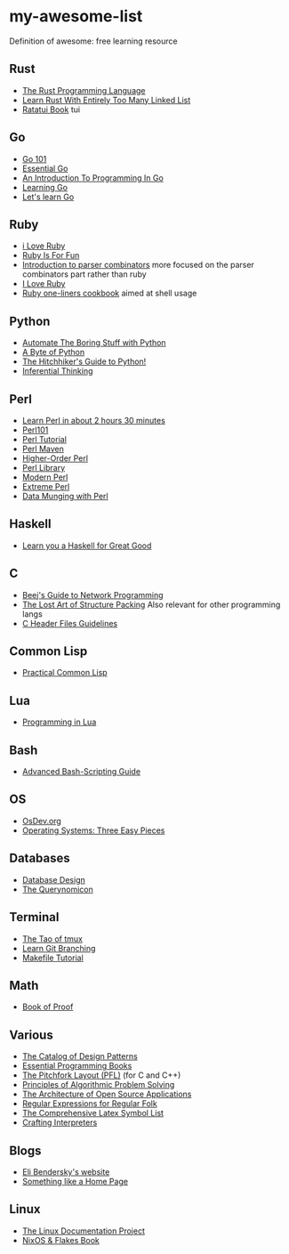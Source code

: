 # my-awesome-list
Definition of awesome: free learning resource

## Rust
- [The Rust Programming Language](https://doc.rust-lang.org/stable/book/)
- [Learn Rust With Entirely Too Many Linked List](https://rust-unofficial.github.io/too-many-lists/)
- [Ratatui Book](https://ratatui.rs/index.html) tui
## Go
- [Go 101](https://go101.org/article/101.html#index)
- [Essential Go](https://www.programming-books.io/essential/go/)
- [An Introduction To Programming In Go](https://www.golang-book.com/books/intro)
- [Learning Go](https://miek.nl/go/)
- [Let's learn Go](https://go-book.readthedocs.io/en/latest/)
## Ruby
- [i Love Ruby](https://i-love-ruby.gitlab.io/)
- [Ruby Is For Fun](https://rubyandrails.info/books/ruby-is-for-fun)
- [Introduction to parser combinators](https://blog.jcoglan.com/2017/07/06/introduction-to-parser-combinators/)
  more focused on the parser combinators part rather than ruby 
- [I Love Ruby](https://i-love-ruby.gitlab.io/book.html)
- [Ruby one-liners cookbook](https://learnbyexample.github.io/learn_ruby_oneliners/) aimed at shell usage
## Python
- [Automate The Boring Stuff with Python](https://automatetheboringstuff.com/)
- [A Byte of Python](https://python.swaroopch.com/)
- [The Hitchhiker's Guide to Python!](https://docs.python-guide.org/)
- [Inferential Thinking](https://inferentialthinking.com/chapters/intro)
## Perl
- [Learn Perl in about 2 hours 30 minutes](https://qntm.org/perl_en)
- [Perl101](https://perl101.org/)
- [Perl Tutorial](https://www.perltutorial.org/)
- [Perl Maven](https://perlmaven.com/perl-tutorial)
- [Higher-Order Perl](https://hop.perl.plover.com/book/pdf/HigherOrderPerl.pdf)
- [Perl Library](https://www.perl.org/books/library.html)
- [Modern Perl](https://onyxneon.com/downloads/modern_perl_ebook.pdf)
- [Extreme Perl](https://www.extremeperl.org/bk/home)
- [Data Munging with Perl](https://datamungingwithperl.com/dmp/)
## Haskell
- [Learn you a Haskell for Great Good](http://www.learnyouahaskell.com/)

## C
- [Beej's Guide to Network Programming](https://beej.us/guide/bgnet/)
- [The Lost Art of Structure Packing](http://www.catb.org/esr/structure-packing/) Also relevant for other programming langs
- [C Header Files Guidelines](https://public.websites.umich.edu/~eecs381/handouts/CHeaderFileGuidelines.pdf)

## Common Lisp
- [Practical Common Lisp](https://gigamonkeys.com/book/)
## Lua
- [Programming in Lua](https://www.lua.org/pil/contents.html)
## Bash
- [Advanced Bash-Scripting Guide](https://tldp.org/LDP/abs/html/)
## OS
- [OsDev.org](https://wiki.osdev.org/Main_Page)
- [Operating Systems: Three Easy Pieces](https://pages.cs.wisc.edu/~remzi/OSTEP/)

## Databases
- [Database Design](https://opentextbc.ca/dbdesign01/)
- [The Querynomicon](https://gvwilson.github.io/sql-tutorial/)

## Terminal
- [The Tao of tmux](https://leanpub.com/the-tao-of-tmux/read)
- [Learn Git Branching](https://learngitbranching.js.org/)
- [Makefile Tutorial](https://makefiletutorial.com/)
## Math
- [Book of Proof](https://www.people.vcu.edu/~rhammack/BookOfProof/)

## Various
- [The Catalog of Design Patterns](https://refactoring.guru/design-patterns/catalog)
- [Essential Programming Books](https://www.programming-books.io/)
- [The Pitchfork Layout (PFL)](https://api.csswg.org/bikeshed/?force=1&url=https://raw.githubusercontent.com/vector-of-bool/pitchfork/develop/data/spec.bs) (for C and C++)
- [Principles of Algorithmic Problem Solving](https://www.csc.kth.se/~jsannemo/slask/main.pdf)
- [The Architecture of Open Source Applications](https://aosabook.org/en/)
- [Regular Expressions for Regular Folk](https://refrf.dev/)
- [The Comprehensive Latex Symbol List](https://ctan.joethei.xyz/info/symbols/comprehensive/symbols-a4.pdf)
- [Crafting Interpreters](http://craftinginterpreters.com/contents.html)

## Blogs
- [Eli Bendersky's website](https://eli.thegreenplace.net/archives/all)
- [Something like a Home Page](https://akkadia.org/drepper/)
## Linux
- [The Linux Documentation Project](https://tldp.org/)
- [NixOS & Flakes Book](https://nixos-and-flakes.thiscute.world/)